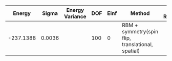 | Energy              | Sigma  | Energy Variance   | DOF | Einf | Method                                | Data Repository |
|---------------------|--------|-------------------|-----|------|---------------------------------------|-----------------|
| -237.1388           | 0.0036 |                 | 100 | 0    | RBM + symmetry(spin flip, translational, spatial)                        |                 |
